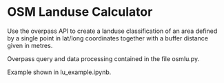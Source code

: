 # OSM Landuse Calculator

Use the overpass API to create a landuse classification of an area defined by a single point in lat/long coordinates together with a buffer distance given in metres.

Overpass query and data processing contained in the file osmlu.py.

Example shown in lu_example.ipynb.



